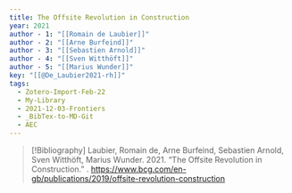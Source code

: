 ```yaml
---
title: The Offsite Revolution in Construction
year: 2021
author - 1: "[[Romain de Laubier]]"
author - 2: "[[Arne Burfeind]]"
author - 3: "[[Sebastien Arnold]]"
author - 4: "[[Sven Witthöft]]"
author - 5: "[[Marius Wunder]]"
key: "[[@De_Laubier2021-rh]]"
tags:
  - Zotero-Import-Feb-22
  - My-Library
  - 2021-12-03-Frontiers
  - _BibTex-to-MD-Git
  - AEC
---
```


> [!Bibliography]
> Laubier, Romain de, Arne Burfeind, Sebastien Arnold, Sven Witthöft, Marius Wunder. 2021. “The Offsite Revolution in Construction.” . https://www.bcg.com/en-gb/publications/2019/offsite-revolution-construction
